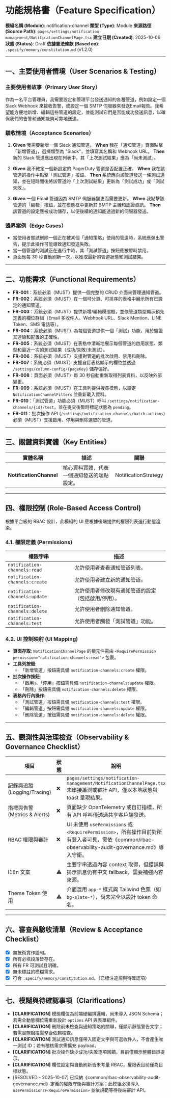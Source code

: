 # 功能規格書（Feature Specification）

**模組名稱 (Module)**: notification-channel
**類型 (Type)**: Module
**來源路徑 (Source Path)**: `pages/settings/notification-management/NotificationChannelPage.tsx`
**建立日期 (Created)**: 2025-10-06
**狀態 (Status)**: Draft
**依據憲法條款 (Based on)**: `.specify/memory/constitution.md` (v1.2.0)

---

## 一、主要使用者情境（User Scenarios & Testing）

### 主要使用者故事（Primary User Story）
作為一名平台管理員，我需要設定和管理平台發送通知的各種管道，例如設定一個 Slack Webhook 來接收告警，或設定一個 SMTP 伺服器來發送Email報告。我希望能方便地新增、編輯這些管道的設定，並能測試它們是否能成功發送訊息，以確保我們的告警和通知能夠可靠地送達。

### 驗收情境（Acceptance Scenarios）
1.  **Given** 我需要新增一個 Slack 通知管道。
    **When** 我在「通知管道」頁面點擊「新增管道」，選擇類型為 "Slack"，並填寫其名稱和 Webhook URL。
    **Then** 新的 Slack 管道應出現在列表中，其「上次測試結果」應為「尚未測試」。

2.  **Given** 我不確定一個新設定的 PagerDuty 管道是否配置正確。
    **When** 我在該管道的操作中點擊「測試管道」按鈕。
    **Then** 系統應向該管道發送一條測試通知，並在短時間後將該管道的「上次測試結果」更新為「測試成功」或「測試失敗」。

3.  **Given** 一個 Email 管道因為 SMTP 伺服器變更而需要更新。
    **When** 我點擊該管道的「編輯」按鈕，並在模態框中更新其 SMTP 主機和認證資訊。
    **Then** 該管道的設定應被成功儲存，以便後續的通知能透過新的伺服器發送。

### 邊界案例（Edge Cases）
- 當使用者嘗試刪除一個正在被某個「通知策略」使用的管道時，系統應彈出警告，提示此操作可能導致通知發送失敗。
- 當一個管道的測試正在進行中時，其「測試管道」按鈕應被暫時禁用。
- 頁面應每 30 秒自動刷新一次，以獲取最新的管道狀態和測試結果。

---

## 二、功能需求（Functional Requirements）

- **FR-001**：系統必須（MUST）提供一個完整的 CRUD 介面來管理通知管道。
- **FR-002**：系統必須（MUST）在一個可分頁、可排序的表格中展示所有已設定的通知管道。
- **FR-003**：系統必須（MUST）提供新增/編輯模態框，並依管道類型顯示預先定義的欄位群組（Email 多收件人、Webhook URL、Slack Mention、LINE Token、SMS 電話等）。
- **FR-004**：系統必須（MUST）為每個管道提供一個「測試」功能，用於驗證其連線和配置的正確性。
- **FR-005**：系統必須（MUST）在表格中清晰地展示每個管道的啟用狀態、類型和最近一次的測試結果（成功/失敗/未測試）。
- **FR-006**：系統必須（MUST）支援對管道的批次啟用、禁用和刪除。
- **FR-007**：系統必須（MUST）支援自訂表格顯示的欄位並透過 `/settings/column-config/{pageKey}` 儲存偏好。
- **FR-008**：頁面必須（MUST）每 30 秒自動重新取得列表資料，以反映外部變更。
- **FR-009**：系統必須（MUST）在工具列提供搜尋模態，以設定 `NotificationChannelFilters` 並重新載入資料。
- **FR-010**：「測試管道」功能必須（MUST）呼叫 `/settings/notification-channels/{id}/test`，並在提交後暫時標記狀態為 `pending`。
- **FR-011**：批次操作 API (`/settings/notification-channels/batch-actions`) 必須（MUST）支援啟用、停用與刪除選取的管道。

---

## 三、關鍵資料實體（Key Entities）
| 實體名稱 | 描述 | 關聯 |
|-----------|------|------|
| **NotificationChannel** | 核心資料實體，代表一個通知發送的端點設定。 | NotificationStrategy |

---

## 四、權限控制 (Role-Based Access Control)

根據平台級的 RBAC 設計，此模組的 UI 應根據後端提供的權限列表進行動態渲染。

### 4.1. 權限定義 (Permissions)
| 權限字串 | 描述 |
|---|---|
| `notification-channels:read` | 允許使用者查看通知管道列表。 |
| `notification-channels:create` | 允許使用者建立新的通知管道。 |
| `notification-channels:update` | 允許使用者修改現有通知管道的設定（包括啟用/停用）。 |
| `notification-channels:delete` | 允許使用者刪除通知管道。 |
| `notification-channels:test` | 允許使用者觸發「測試管道」功能。 |

### 4.2. UI 控制映射 (UI Mapping)
- **頁面存取**: `NotificationChannelPage` 的根元件需由 `<RequirePermission permission="notification-channels:read">` 包裹。
- **工具列按鈕**:
  - 「新增管道」按鈕需具備 `notification-channels:create` 權限。
- **批次操作按鈕**:
  - 「啟用」、「停用」按鈕需具備 `notification-channels:update` 權限。
  - 「刪除」按鈕需具備 `notification-channels:delete` 權限。
- **表格內行內操作**:
  - 「測試管道」按鈕需具備 `notification-channels:test` 權限。
  - 「編輯管道」按鈕需具備 `notification-channels:update` 權限。
  - 「刪除管道」按鈕需具備 `notification-channels:delete` 權限。

---

## 五、觀測性與治理檢查（Observability & Governance Checklist）

| 項目 | 狀態 | 說明 |
|------|------|------|
| 記錄與追蹤 (Logging/Tracing) | ❌ | `pages/settings/notification-management/NotificationChannelPage.tsx` 未串接遙測或審計 API，僅以本地狀態與 toast 呈現結果。 |
| 指標與告警 (Metrics & Alerts) | ❌ | 頁面缺少 OpenTelemetry 或自訂指標，所有 API 呼叫僅透過共享客戶端發送。 |
| RBAC 權限與審計 | ❌ | UI 未使用 `usePermissions` 或 `<RequirePermission>`，所有操作目前對所有登入者可見，需依《common/rbac-observability-audit-governance.md》導入守衛。 |
| i18n 文案 | ⚠️ | 主要字串透過內容 context 取得，但錯誤與提示訊息仍有中文 fallback，需要補強內容來源。 |
| Theme Token 使用 | ⚠️ | 介面混用 `app-*` 樣式與 Tailwind 色票（如 `bg-slate-*`），尚未完全以設計 token 命名。 |

---

## 六、審查與驗收清單（Review & Acceptance Checklist）

- [x] 無技術實作語句。
- [x] 所有必填段落皆存在。
- [x] 所有 FR 可測試且明確。
- [x] 無未標註的模糊需求。
- [x] 符合 `.specify/memory/constitution.md`。（已標注違規與待確認項）

---

## 七、模糊與待確認事項（Clarifications）

- **[CLARIFICATION]** 模態欄位為前端硬編排邏輯，尚未導入 JSON Schema；若需全動態欄位需重新設計 `options` API 與表單組件。
- **[CLARIFICATION]** 刪除前未檢查與通知策略的關聯，僅顯示靜態警告文字；若需實際阻擋需整合依賴檢查。
- **[CLARIFICATION]** 測試通知訊息僅帶入固定文字與可選收件人，不會產生唯一測試 ID；若有稽核需求需擴充 payload。
- **[CLARIFICATION]** 批次操作缺少成功/失敗逐項回饋，目前僅顯示整體錯誤提示。
- **[CLARIFICATION]** 欄位設定與自動刷新皆未考量 RBAC，權限表目前僅為目標狀態。
- [RESOLVED - 2025-10-07] 已採納《common/rbac-observability-audit-governance.md》定義的權限守衛與審計方案；此模組必須導入 `usePermissions`/`<RequirePermission>` 並依規範等待後端審計 API。